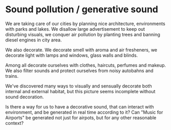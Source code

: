 # Sound pollution / generative sound

We are taking care of our cities by planning nice architecture, environments with parks and lakes. We disallow large advertisement to keep out disturbing visuals, we conquer air pollution by planting trees and banning diesel engines in city area. 

We also decorate. We decorate smell with aroma and air fresheners, we decorate light with lamps and windows, glass walls and blinds.

Among all decorate ourselves with clothes, haircuts, perfumes and makeup.
We also filter sounds and protect ourselves from noisy autobahns and trains.

We've discovered many ways to visually and sensually decorate both internal and external habitat, but this picture seems incomplete without sound decoration.

Is there a way for us to have a decorative sound, that can interact with environment, and be generated in real time according to it?
Can "Music for Airports" be generated not just for airpots, but for any other reasonable context?

